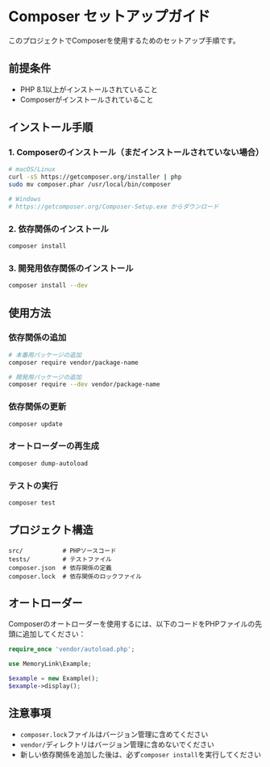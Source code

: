# Composer セットアップガイド

このプロジェクトでComposerを使用するためのセットアップ手順です。

## 前提条件

- PHP 8.1以上がインストールされていること
- Composerがインストールされていること

## インストール手順

### 1. Composerのインストール（まだインストールされていない場合）

```bash
# macOS/Linux
curl -sS https://getcomposer.org/installer | php
sudo mv composer.phar /usr/local/bin/composer

# Windows
# https://getcomposer.org/Composer-Setup.exe からダウンロード
```

### 2. 依存関係のインストール

```bash
composer install
```

### 3. 開発用依存関係のインストール

```bash
composer install --dev
```

## 使用方法

### 依存関係の追加

```bash
# 本番用パッケージの追加
composer require vendor/package-name

# 開発用パッケージの追加
composer require --dev vendor/package-name
```

### 依存関係の更新

```bash
composer update
```

### オートローダーの再生成

```bash
composer dump-autoload
```

### テストの実行

```bash
composer test
```

## プロジェクト構造

```
src/           # PHPソースコード
tests/         # テストファイル
composer.json  # 依存関係の定義
composer.lock  # 依存関係のロックファイル
```

## オートローダー

Composerのオートローダーを使用するには、以下のコードをPHPファイルの先頭に追加してください：

```php
require_once 'vendor/autoload.php';

use MemoryLink\Example;

$example = new Example();
$example->display();
```

## 注意事項

- `composer.lock`ファイルはバージョン管理に含めてください
- `vendor/`ディレクトリはバージョン管理に含めないでください
- 新しい依存関係を追加した後は、必ず`composer install`を実行してください
